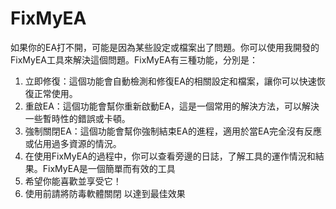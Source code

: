 # FixMyEA
如果你的EA打不開，可能是因為某些設定或檔案出了問題。你可以使用我開發的FixMyEA工具來解決這個問題。FixMyEA有三種功能，分別是：

1. 立即修復：這個功能會自動檢測和修復EA的相關設定和檔案，讓你可以快速恢復正常使用。
2. 重啟EA：這個功能會幫你重新啟動EA，這是一個常用的解決方法，可以解決一些暫時性的錯誤或卡頓。
3. 強制關閉EA：這個功能會幫你強制結束EA的進程，適用於當EA完全沒有反應或佔用過多資源的情況。
4. 在使用FixMyEA的過程中，你可以查看旁邊的日誌，了解工具的運作情況和結果。FixMyEA是一個簡單而有效的工具
5. 希望你能喜歡並享受它！
6. 使用前請將防毒軟體關閉 以達到最佳效果
